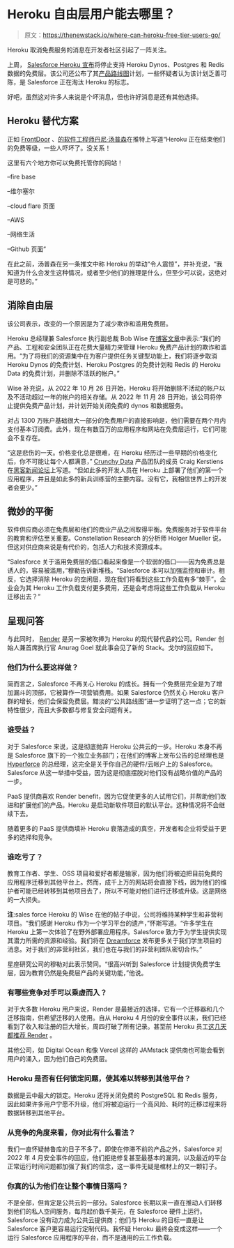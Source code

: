 # Heroku 自由层用户能去哪里？

> 原文：<https://thenewstack.io/where-can-heroku-free-tier-users-go/>

Heroku 取消免费服务的消息在开发者社区引起了一阵关注。

上周， [Salesforce Heroku 宣布](http://email2.sourcecodecomms.com/c/eJwVTUluxDAMe018ayAvsuWDD3PpPxRZbgazZOB40Pb3dQEuAEGQWmyMNiBl8qYWyw6qNdfiwDkgh9M9-JUyhyZBUgs5cvZLgPN4d1E56uTjca5TzV5clEzgXeDmXZKECTMpasqItSmYe9nHeJ2Lvyzuc2K7H1_rrv24vf8nZvLUn_EhO7-GdtNL5d5_7_Nw7PrU73Ow3NbrYUYJnjaWABA30Vqz2yAlqlBBMuSKsyKWOGIMVhNTiLY1ioGYMLUYUfMfvy1LGg)将停止支持 Heroku Dynos、Postgres 和 Redis 数据的免费层。该公司还公布了其[产品路线图](https://github.com/heroku/roadmap)计划，一些怀疑者认为该计划乏善可陈，是 Salesforce 正在淘汰 Heroku 的标志。

好吧，虽然这对许多人来说是个坏消息，但也许好消息是还有其他选择。

## Heroku 替代方案

正如 [FrontDoor](https://www.frontdoorhome.com/) 、[的软件工程师丹尼·汤普森](https://twitter.com/DThompsonDev/status/1562889136091979776)在推特上写道“Heroku 正在结束他们的免费等级，一些人吓坏了。没关系！

这里有六个地方你可以免费托管你的网站！

–fire base

–维尔塞尔

–cloud flare 页面

–AWS

–网络生活

–Github 页面”

在此之前，汤普森在另一条推文中称 Heroku 的举动“令人震惊”，并补充说，“我知道为什么会发生这种情况，或者至少他们的推理是什么，但至少可以说，这绝对是可悲的。”

## 消除自由层

该公司表示，改变的一个原因是为了减少欺诈和滥用免费层。

Heroku 总经理兼 Salesforce 执行副总裁 Bob Wise 在[博客文章](https://blog.heroku.com/next-chapter)中表示:“我们的产品、工程和安全团队正在花费大量精力来管理 Heroku 免费产品计划的欺诈和滥用。“为了将我们的资源集中在为客户提供任务关键型功能上，我们将逐步取消 Heroku Dynos 的免费计划、Heroku Postgres 的免费计划和 Redis 的 Heroku Data 的免费计划，并删除不活跃的帐户。”

Wise 补充说，从 2022 年 10 月 26 日开始，Heroku 将开始删除不活动的帐户以及不活动超过一年的帐户的相关存储。从 2022 年 11 月 28 日开始，该公司将停止提供免费产品计划，并计划开始关闭免费的 dynos 和数据服务。

对占 1300 万账户基础很大一部分的免费用户的直接影响是，他们需要在两个月内支付基本订阅费。此外，现在有数百万的应用程序和网站在免费层运行，它们可能会不复存在。

“这是悲伤的一天。价格变化总是很难，在 Heroku 经历过一些早期的价格变化后，你不可能让每个人都满意，” [Crunchy Data](https://www.crunchydata.com/) 产品团队的成员 Craig Kerstiens 在[黑客新闻论坛](https://news.ycombinator.com/item?id=32594533)上写道。“但如此多的开发人员在 Heroku 上部署了他们的第一个应用程序，并且是如此多的新兵训练营的主要内容。没有它，我相信世界上的开发者会更少。”

## 微妙的平衡

软件供应商必须在免费层和他们的商业产品之间取得平衡。免费服务对于软件平台的教育和评估至关重要。Constellation Research 的分析师 Holger Mueller 说，但这对供应商来说是有代价的，包括人力和技术资源成本。

“Salesforce 关于滥用免费层的借口看起来像是一个软弱的借口——因为免费总是诱人的，容易被滥用，”穆勒告诉新堆栈。“Salesforce 本可以加强监控和审计。相反，它选择消除 Heroku 的空闲层，现在我们将看到这些工作负载有多“棘手”。企业会为其 Heroku 工作负载支付更多费用，还是会考虑将这些工作负载从 Heroku 迁移出去？”

## 呈现问答

与此同时， [Render](https://render.com/) 是另一家被吹捧为 Heroku 的现代替代品的公司。Render 创始人兼首席执行官 Anurag Goel 就此事会见了新的 Stack。戈尔的回应如下。

### **他们为什么要这样做？**

简而言之，Salesforce 不再关心 Heroku 的成长。拥有一个免费层完全是为了增加漏斗的顶部，它被算作一项营销费用。如果 Salesforce 仍然关心 Heroku 客户群的增长，他们会保留免费层。黯淡的“公共路线图”进一步证明了这一点；它的新特性很少，而且大多数都与修复安全问题有关。

### **谁受益？**

对于 Salesforce 来说，这是彻底抛弃 Heroku 公共云的一步。Heroku 本身不再是 Salesforce 旗下的一个独立业务部门；在他们的博客上发布公告的总经理也是 [Hyperforce](https://www.salesforce.com/news/press-releases/2020/12/02/introducing-salesforce-hyperforce/) 的总经理，这完全是关于你自己的硬件/云帐户上的 Salesforce。Salesforce 从这一举措中受益，因为这是彻底摆脱对他们没有战略价值的产品的一步。

PaaS 提供商喜欢 Render benefit，因为它促使更多的人试用它们，并帮助他们改进和扩展他们的产品。Heroku 是启动新软件项目的默认平台。这种情况将不会继续下去。

随着更多的 PaaS 提供商填补 Heroku 衰落造成的真空，开发者和企业将受益于更多的选择和竞争。

### **谁吃亏了？**

教育工作者、学生、OSS 项目和爱好者都是输家，因为他们将被迫把目前免费的应用程序迁移到其他平台上。然而，成千上万的网站将会直接下线，因为他们的维护者可能已经转移到其他项目去了，所以不可能对他们进行迁移或升级。这是网络的一大损失。

**注**:sales force Heroku 的 Wise 在他的帖子中说，公司将维持某种学生和非营利项目。“我们感谢 Heroku 作为一个学习平台的遗产，”怀斯写道。“许多学生在 Heroku 上第一次体验了在野外部署应用程序。Salesforce 致力于为学生提供实现其潜力所需的资源和经验。我们将在 [Dreamforce](https://www.salesforce.com/dreamforce/) 发布更多关于我们学生项目的消息。对于我们的非营利社区，我们也在与我们的非营利团队密切合作。”

星座研究公司的穆勒对此表示赞同。“很高兴听到 Salesforce 计划提供免费学生层，因为教育仍然是免费层产品的关键功能，”他说。

### **有哪些竞争对手可以乘虚而入？**

对于大多数 Heroku 用户来说，Render 是最接近的选择，它有一个迁移器和几个迁移指南，供希望迁移的人使用。自从 Heroku 4 月份的安全事件以来，我们已经看到了收入和注册的巨大增长，周四打破了所有记录。甚至前 Heroku 员工[这几天都推荐 Render](https://www.linkedin.com/posts/nsmiddleton_herokus-next-chapter-activity-6968615072197709824-pulS/) 。

其他公司，如 Digital Ocean 和像 Vercel 这样的 JAMstack 提供商也可能会看到用户的涌入，因为他们自己的免费层。

### **Heroku 是否有任何锁定问题，使其难以转移到其他平台？**

数据是云中最大的锁定。Heroku 还将关闭免费的 PostgreSQL 和 Redis 服务，因此如果许多用户宁愿不升级，他们将被迫运行一个高风险、耗时的迁移过程来将数据转移到其他平台。

### 从竞争的角度来看，你对此有什么看法？

我们一直怀疑赫鲁库的日子不多了。即使在停滞不前的产品之外，Salesforce 对 2022 年 4 月安全事件的回应，他们拒绝修复甚至最基本的漏洞，以及最近的平台正常运行时间问题都加强了我们的信念，这一事件无疑是棺材上的又一颗钉子。

### **你真的认为他们在让整个事情日落吗？**

不是全部，但肯定是公共云的一部分。Salesforce 长期以来一直在推动人们转移到他们的私人空间服务，每月起价数千美元，在 Salesforce 硬件上运行。Salesforce 没有动力成为公共云提供商；他们与 Heroku 的目标一直是让 Salesforce 客户更容易运行定制代码。我怀疑 Heroku 最终会变成这样——一个运行 Salesforce 应用程序的平台，而不是通用的云工作负载。

<svg xmlns:xlink="http://www.w3.org/1999/xlink" viewBox="0 0 68 31" version="1.1"><title>Group</title> <desc>Created with Sketch.</desc></svg>